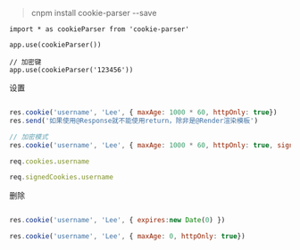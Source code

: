 > cnpm install cookie-parser --save

```
import * as cookieParser from 'cookie-parser'

app.use(cookieParser())

// 加密键
app.use(cookieParser('123456'))
```

设置
```JavaScript

res.cookie('username', 'Lee', { maxAge: 1000 * 60, httpOnly: true})
res.send('如果使用@Response就不能使用return，除非是@Render渲染模板')

// 加密模式
res.cookie('username', 'Lee', { maxAge: 1000 * 60, httpOnly: true, signed: true})
```

```JavaScript
req.cookies.username

req.signedCookies.username
```

删除
```JavaScript

res.cookie('username', 'Lee', { expires:new Date(0) })

res.cookie('username', 'Lee', { maxAge: 0, httpOnly: true})
```